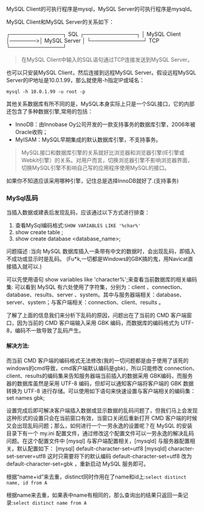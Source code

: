 MySQL Client的可执行程序是mysql，MySQL Server的可执行程序是mysqld。

MySQL Client和MySQL Server的关系如下：

┌──────────────┐  SQL   ┌──────────────┐
│ MySQL Client │───────>│ MySQL Server │
└──────────────┘  TCP   └──────────────┘

>在MySQL Client中输入的SQL语句通过TCP连接发送到MySQL Server。

也可以只安装MySQL Client，然后连接到远程MySQL Server。假设远程MySQL Server的IP地址是10.0.1.99，那么就使用-h指定IP或域名：

`mysql -h 10.0.1.99 -u root -p`

其他关系数据库有所不同的是，MySQL本身实际上只是一个SQL接口，它的内部还包含了多种数据引擎,常用的包括：

* InnoDB：由Innobase Oy公司开发的一款支持事务的数据库引擎，2006年被Oracle收购；
* MyISAM：MySQL早期集成的默认数据库引擎，不支持事务。

>MySQL接口和数据库引擎的关系就好比浏览器和浏览器引擎(IE引擎或Webkit引擎）的关系。对用户而言，切换浏览器引擎不影响浏览器界面，切换MySQL引擎不影响自己写的应用程序使用MySQL的接口。

如果你不知道应该采用哪种引擎，记住总是选择InnoDB就好了.(支持事务)

### MySql乱码

当插入数据或建表后发现乱码，应该通过以下方式进行排查：

1. 查看MySql编码格式:`SHOW VARIABLES LIKE '%char%'`
2. show create table <table-name>;
3. show create database <database_name>;

问题描述 :当向 MySQL 数据库插入一条带有中文的数据时，会出现乱码，即插入不成功或显示时是乱码。
(Fu*k,一切都是Windows的GBK搞的鬼，用Navicat直接插入就可以.)

可以先使用语句 show variables like 'character%';来查看当前数据库的相关编码集:
可以看到 MySQL 有六处使用了字符集，分别为：client 、connection、database、results、server 、system。其中与服务器端相关：database、server、system；与客户端相关：connection、client、results 。

了解了上面的信息我们来分析下乱码的原因，问题出在了当前的 CMD 客户端窗口，因为当前的 CMD 客户端输入采用 GBK 编码，而数据库的编码格式为 UTF-8，编码不一致导致了乱码产生。

#### 解决方法:

而当前 CMD 客户端的编码格式无法修改(我的一切问题都是由于使用了该死的windows的cmd导致，cmd客户端默认编码是gbk)，所以只能修改 connection、 client、results的编码集来告知服务器端当前插入的数据采用 GBK编码，而服务器的数据库虽然是采用 UTF-8 编码，但却可以通知客户端将客户端的 GBK 数据转换为 UTF-8 进行存储。可以使用如下语句来快速设置与客户端相关的编码集：set names gbk;

设置完成后即可解决客户端插入数据或显示数据的乱码问题了，但我们马上会发现这种形式的设置只会在当前窗口有效，当窗口关闭后重新打开 CMD 客户端的时候又会出现乱码问题；那么，如何进行一个一劳永逸的设置呢？在 MySQL 的安装目录下有一个 my.ini 配置文件，通过修改这个配置文件可以一劳永逸的解决乱码问题。在这个配置文件中 [mysql] 与客户端配置相关，[mysqld] 与服务器配置相关。默认配置如下： 
[mysql] 
default-character-set=utf8 
[mysqld] 
character-set-server=utf8 
这时只需要将下的默认编码 default-character-set=utf8 改为 default-character-set=gbk ，重新启动 MySQL 服务即可。

根据“name+id”来去重，distinct同时作用在了name和id上:`select distinct name, id from A`

根据name来去重，如果表中name有相同的，那么查询出的结果只返回一条记录:`select distinct name from A`

